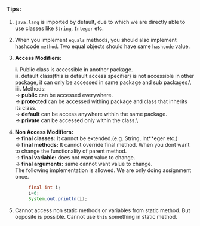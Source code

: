 ### Tips:

1. `java.lang` is imported by default, due to which we are directly able to use classes like `String`, `Integer` etc.
2. When you implement `equals` methods, you should also implement hashcode `method`. Two equal objects should have same `hashcode` value.
3. **Access Modifiers:**
   
   **i.** Public class is accessible in another package.\
   **ii.** default class(this is default access specifier) is  not accessible in other package, it can only be accessed in same package and sub packages.\ 
   **iii.** Methods:\
   -> **public** can be accessed everywhere.\
   -> **protected** can be accessed withing package and class that inherits its class.\
   -> **default** can be access anywhere within the same package.\
   -> **private** can be accessed only within the class.\
4. **Non Access Modifiers:**\
   -> **final classes:** It cannot be extended.(e.g. String, Int**eger etc.)\
   -> **final methods:** It cannot override final method. When you dont want to change the functionality of parent method.\
   -> **final variable:** does not want value to change.\
   -> **final arguments:** same cannot want value to change.\
   The following implementation is allowed. We are only doing assignment once.
   ```java
        final int i;
        i=6;
        System.out.println(i);
   ```
5. Cannot access non static methods or variables from  static method. But opposite is possible. Cannot use `this` something in static method.